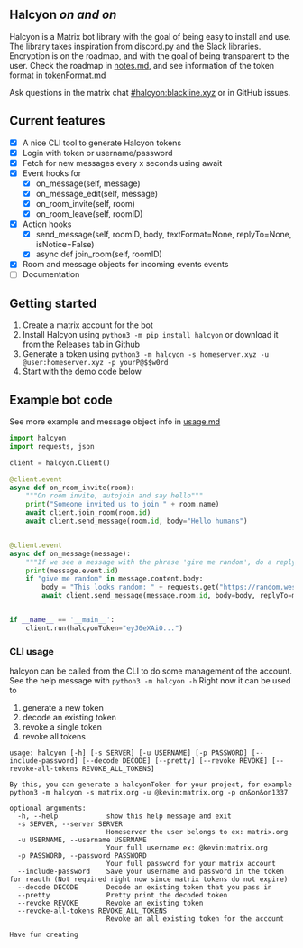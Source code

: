 ## Halcyon *on and on*

Halcyon is a Matrix bot library with the goal of being easy to install and use. The library takes inspiration from discord.py and the Slack libraries.
Encryption is on the roadmap, and with the goal of being transparent to the user. Check the roadmap in [notes.md](./notes.md), and see information of the token format in [tokenFormat.md](./tokenFormat.md)

Ask questions in the matrix chat [#halcyon:blackline.xyz](https://matrix.to/#/#halcyon:blackline.xyz) or in GitHub issues.

## Current features
- [x] A nice CLI tool to generate Halcyon tokens
- [x] Login with token or username/password
- [x] Fetch for new messages every x seconds using await
- [x] Event hooks for
    - [x] on_message(self, message)
    - [x] on_message_edit(self, message)
    - [x] on_room_invite(self, room)
    - [x] on_room_leave(self, roomID)
- [x] Action hooks
    - [x] send_message(self, roomID, body, textFormat=None, replyTo=None, isNotice=False)
    - [x] async def join_room(self, roomID)
- [x] Room and message objects for incoming events events
- [ ] Documentation

## Getting started
1. Create a matrix account for the bot
2. Install Halcyon using `python3 -m pip install halcyon` or download it from the Releases tab in Github
3. Generate a token using `python3 -m halcyon -s homeserver.xyz -u @user:homeserver.xyz -p yourP@$$w0rd`
4. Start with the demo code below

## Example bot code
See more example and message object info in [usage.md](./usage.md)
```python
import halcyon
import requests, json

client = halcyon.Client()

@client.event
async def on_room_invite(room):
    """On room invite, autojoin and say hello"""
    print("Someone invited us to join " + room.name)
    await client.join_room(room.id)
    await client.send_message(room.id, body="Hello humans")


@client.event
async def on_message(message):
    """If we see a message with the phrase 'give me random', do a reply message with 32 random characters"""
    print(message.event.id)
    if "give me random" in message.content.body:
        body = "This looks random: " + requests.get("https://random.wesring.com").json()["value"]
        await client.send_message(message.room.id, body=body, replyTo=message.event.id)


if __name__ == '__main__':
    client.run(halcyonToken="eyJ0eXAiO...")
```

### CLI usage
halcyon can be called from the CLI to do some management of the account. \
See the help message with `python3 -m halcyon -h`
Right now it can be used to
1. generate a new token
2. decode an existing token
3. revoke a single token
4. revoke all tokens

```
usage: halcyon [-h] [-s SERVER] [-u USERNAME] [-p PASSWORD] [--include-password] [--decode DECODE] [--pretty] [--revoke REVOKE] [--revoke-all-tokens REVOKE_ALL_TOKENS]

By this, you can generate a halcyonToken for your project, for example python3 -m halcyon -s matrix.org -u @kevin:matrix.org -p on&on&on1337

optional arguments:
  -h, --help            show this help message and exit
  -s SERVER, --server SERVER
                        Homeserver the user belongs to ex: matrix.org
  -u USERNAME, --username USERNAME
                        Your full username ex: @kevin:matrix.org
  -p PASSWORD, --password PASSWORD
                        Your full password for your matrix account
  --include-password    Save your username and password in the token for reauth (Not required right now since matrix tokens do not expire)
  --decode DECODE       Decode an existing token that you pass in
  --pretty              Pretty print the decoded token
  --revoke REVOKE       Revoke an existing token
  --revoke-all-tokens REVOKE_ALL_TOKENS
                        Revoke an all existing token for the account

Have fun creating
```
